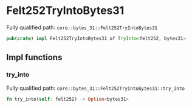 # Felt252TryIntoBytes31

Fully qualified path: `core::bytes_31::Felt252TryIntoBytes31`

```rust
pub(crate) impl Felt252TryIntoBytes31 of TryInto<felt252, bytes31>
```

## Impl functions

### try_into

Fully qualified path: `core::bytes_31::Felt252TryIntoBytes31::try_into`

```rust
fn try_into(self: felt252) -> Option<bytes31>
```


